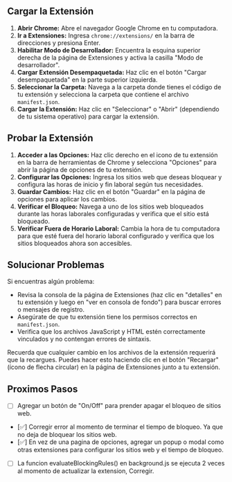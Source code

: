 ## Cargar la Extensión

1. **Abrir Chrome:** Abre el navegador Google Chrome en tu computadora.
2. **Ir a Extensiones:** Ingresa `chrome://extensions/` en la barra de direcciones y presiona Enter.
3. **Habilitar Modo de Desarrollador:** Encuentra la esquina superior derecha de la página de Extensiones y activa la casilla "Modo de desarrollador".
4. **Cargar Extensión Desempaquetada:** Haz clic en el botón "Cargar desempaquetada" en la parte superior izquierda.
5. **Seleccionar la Carpeta:** Navega a la carpeta donde tienes el código de tu extensión y selecciona la carpeta que contiene el archivo `manifest.json`.
6. **Cargar la Extensión:** Haz clic en "Seleccionar" o "Abrir" (dependiendo de tu sistema operativo) para cargar la extensión.

## Probar la Extensión

1. **Acceder a las Opciones:** Haz clic derecho en el icono de tu extensión en la barra de herramientas de Chrome y selecciona "Opciones" para abrir la página de opciones de tu extensión.
2. **Configurar las Opciones:** Ingresa los sitios web que deseas bloquear y configura las horas de inicio y fin laboral según tus necesidades.
3. **Guardar Cambios:** Haz clic en el botón "Guardar" en la página de opciones para aplicar los cambios.
4. **Verificar el Bloqueo:** Navega a uno de los sitios web bloqueados durante las horas laborales configuradas y verifica que el sitio está bloqueado.
5. **Verificar Fuera de Horario Laboral:** Cambia la hora de tu computadora para que esté fuera del horario laboral configurado y verifica que los sitios bloqueados ahora son accesibles.

## Solucionar Problemas

Si encuentras algún problema:

- Revisa la consola de la página de Extensiones (haz clic en "detalles" en tu extensión y luego en "ver en consola de fondo") para buscar errores o mensajes de registro.
- Asegúrate de que tu extensión tiene los permisos correctos en `manifest.json`.
- Verifica que los archivos JavaScript y HTML estén correctamente vinculados y no contengan errores de sintaxis.

Recuerda que cualquier cambio en los archivos de la extensión requerirá que la recargues. Puedes hacer esto haciendo clic en el botón "Recargar" (ícono de flecha circular) en la página de Extensiones junto a tu extensión.

## Proximos Pasos

- [ ] Agregar un botón de "On/Off" para prender apagar el bloqueo de sitios web.
- [✅] Corregir error al momento de terminar el tiempo de bloqueo. Ya que no deja de bloquear los sitios web.
- [✅] En vez de una pagina de opciones, agregar un popup o modal como otras extensiones para configurar los sitios web y el tiempo de bloqueo.
- [ ] La funcion evaluateBlockingRules() en background.js se ejecuta 2 veces al momento de actualizar la extension, Corregir.